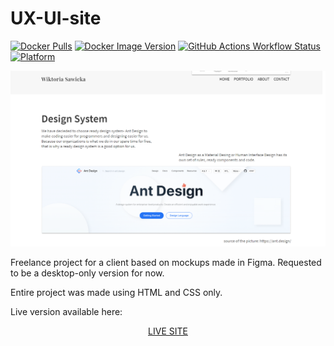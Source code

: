 # UX-UI-site

[![Docker Pulls](https://img.shields.io/docker/pulls/maclucky/ux-ui-site)](https://hub.docker.com/r/maclucky/ux-ui-site)
[![Docker Image Version](https://img.shields.io/docker/v/maclucky/ux-ui-site/latest)](https://hub.docker.com/r/maclucky/ux-ui-site/tags)
[![GitHub Actions Workflow Status](https://github.com/mac-lucky/UX-UI-site/actions/workflows/docker-image.yml/badge.svg)](https://github.com/mac-lucky/UX-UI-site/actions/workflows/docker-image.yml)
[![Platform](https://img.shields.io/badge/platform-amd64%20%7C%20arm64-blue)](https://hub.docker.com/r/maclucky/ux-ui-site/tags)

![alt text](https://github.com/Mac-lucky/UX-UI-site/blob/master/dist/images/screen.png?raw=true)


Freelance project for a client based on mockups made in Figma. Requested to be a desktop-only version for now.

Entire project was made using HTML and CSS only.

Live version available here:

<p align="center"><a href="https://www.wsawicka.com">LIVE SITE</a></p>

